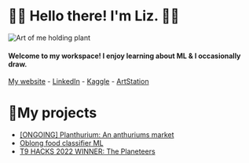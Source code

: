 # 🌿🌿 Hello there! I'm Liz. 🌿🌿
![Art of me holding plant](https://media.discordapp.net/attachments/910386322789769230/977089781412556860/Untitled_Artwork.png?width=427&height=549)
#### Welcome to my workspace! I enjoy learning about ML & I occasionally draw. 
[My website](https://lizzzshan.github.io/) - [LinkedIn](https://www.linkedin.com/in/elizabeth-shan-776b13183/) - [Kaggle](https://www.kaggle.com/lizshan/code) - [ArtStation](https://www.artstation.com/lizzzshan)

# 🌿My projects
* [[ONGOING] Planthurium: An anthuriums market](https://github.com/lizzzshan/My-plant-tracker)
* [Oblong food classifier ML](https://github.com/lizzzshan/oblong-food-classifier)
* [T9 HACKS 2022 WINNER: The Planeteers](https://the-planeteers.github.io/the-planeteers/)
